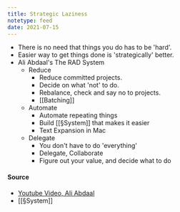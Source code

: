 ```yaml
---
title: Strategic Laziness
notetype: feed
date: 2021-07-15
---
```


- There is no need that things you do has to be 'hard'. 
- Easier way to get things done is 'strategically' better. 
- Ali Abdaal's The RAD System
	- Reduce
		- Reduce committed projects.
		- Decide on what 'not' to do.
		- Rebalance, check and say no to projects.
		- [[Batching]]
	- Automate
		- Automate repeating things
		- Build [[§System]] that makes it easier
		- Text Expansion in Mac
	- Delegate
		- You don't have to do 'everything'
		- Delegate, Collaborate
		- Figure out your value, and decide what to do

#### Source
- [Youtube Video, Ali Abdaal](https://www.youtube.com/watch?v=gcGquCZxsJc)
- [[§System]]